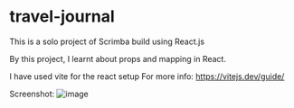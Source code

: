 # travel-journal

This is a solo project of Scrimba build using React.js

By this project, I learnt about props and mapping in React.

I have used vite for the react setup
For more info: https://vitejs.dev/guide/

Screenshot:
![image](https://github.com/khushie45/travel-journal/assets/77206916/3d4c51f9-d0a4-4b41-84bf-b1da062287c1)
